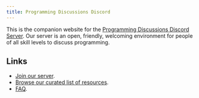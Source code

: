 ```yaml
---
title: Programming Discussions Discord
---
```


This is the companion website for the [Programming Discussions Discord
Server][1]. Our server is an open, friendly, welcoming environment for people
of all skill levels to discuss programming.

## Links

- [Join our server][1].
- [Browse our curated list of resources][2].
- [FAQ][3].

[1]: https://discord.gg/9zT7NHP
[2]: resources
[3]: faq
